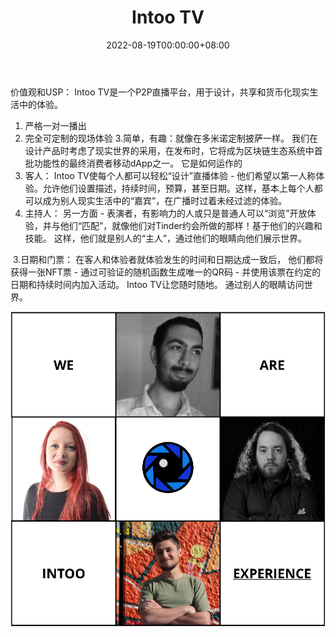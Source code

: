 ﻿---
title: "Intoo TV"
description: "P2P直播平台，用于设计，分享和货币化现实生活中的体验。"
date: 2022-08-19T00:00:00+08:00
lastmod: 2022-08-19T00:00:00+08:00
draft: false
authors: ["boogArno"]
featuredImage: "intoo-tv.png"
tags: ["Collectibles","Intoo TV"]
categories: ["nfts"]
nfts: ["Collectibles"]
blockchain: "Polygon"
website: "https://intoo.tv/"
twitter: "https://twitter.com/IntooTV"
discord: ""
telegram: ""
github: "https://github.com/intoo-tv"
youtube: ""
twitch: ""
facebook: ""
instagram: ""
reddit: ""
medium: "https://medium.com/@intootv"
steam: ""
gitbook: ""
googleplay: ""
appstore: ""
status: "Live"
weight: 
lightgallery: true
toc: true
pinned: false
recommend: false
recommend1: false
---
价值观和USP：
Intoo TV是一个P2P直播平台，用于设计，共享和货币化现实生活中的体验。

1. 严格一对一播出
2. 完全可定制的现场体验
3.简单，有趣：就像在多米诺定制披萨一样。
我们在设计产品时考虑了现实世界的采用，在发布时，它将成为区块链生态系统中首批功能性的最终消费者移动dApp之一。
它是如何运作的
1. 客人：
Intoo TV使每个人都可以轻松“设计”直播体验 - 他们希望以第一人称体验。允许他们设置描述，持续时间，预算，甚至日期。这样，基本上每个人都可以成为别人现实生活中的“嘉宾”，在广播时过着未经过滤的体验。
2. 主持人：
另一方面 - 表演者，有影响力的人或只是普通人可以“浏览”开放体验，并与他们“匹配”，就像他们对Tinder约会所做的那样！基于他们的兴趣和技能。
这样，他们就是别人的“主人”，通过他们的眼睛向他们展示世界。

​	3.日期和门票：
在客人和体验者就体验发生的时间和日期达成一致后，
他们都将获得一张NFT票 - 通过可验证的随机函数生成唯一的QR码 - 并使用该票在约定的日期和持续时间内加入活动。
Intoo TV让您随时随地。
通过别人的眼睛访问世界。

![EqZQhZlW4AAycaj](EqZQhZlW4AAycaj.png)